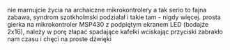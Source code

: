 nie marnujcie życia na archaiczne mikrokontrolery
a tak serio to fajna zabawa, syndrom szotkholmski podziałał i takie tam - nigdy więcej.
prosta gierka na mikrokontroler MSP430 z podpiętym ekranem LED (bodajże 2x16), należy w porę złapać spadające kafelki wciskając przyciski
zabrakło nam czasu i chęci na proste dźwięki

